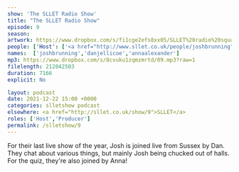 ```yaml
---
show: 'The SLLET Radio Show'
title: "The SLLET Radio Show"
episode: 9
season: 
artwork: https://www.dropbox.com/s/fi1cge2efs8xx05/SLLET%20radio%20square.png?raw=1
people: ['Host': ['<a href="http://www.sllet.co.uk/people/joshbrunning">Josh Brunning</a>', '<a href="http://www.sllet.co.uk/people/danjellicoe">Dan Jellicoe</a>'], 'Guests': ['<a href="http://www.sllet.co.uk/people/annaalexander">Anna Alexander</a>']]
names:  ['joshbrunning','danjellicoe','annaalexander']
mp3: https://www.dropbox.com/s/8cvuku1zqmzmrtd/09.mp3?raw=1
filelength: 212042503
duration: 7166
explicit: No

layout: podcast
date: 2021-12-22 15:00 +0000
categories: slletshow podcast
elsewhere: <a href="http://sllet.co.uk/show/9">SLLET</a>
roles: ['Host','Producer']
permalink: /slletshow/9
---
```


For their last live show of the year, Josh is joined live from Sussex by Dan. They chat about various things, but mainly Josh being chucked out of halls. For the quiz, they're also joined by Anna!
